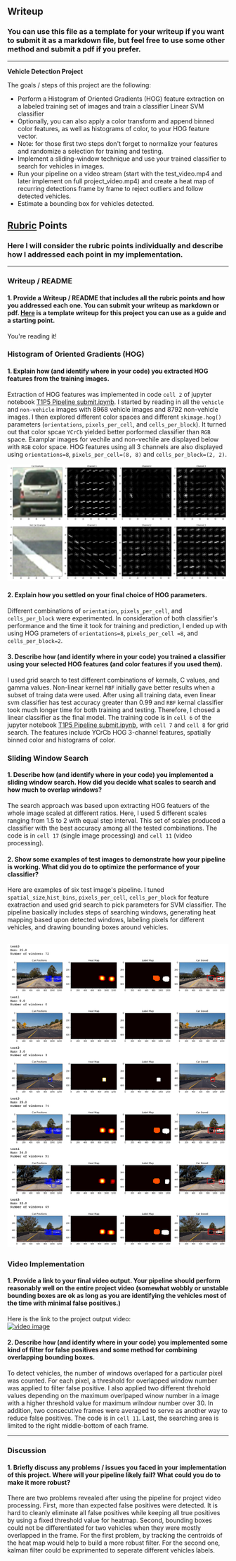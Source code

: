 ## Writeup
### You can use this file as a template for your writeup if you want to submit it as a markdown file, but feel free to use some other method and submit a pdf if you prefer.

---

**Vehicle Detection Project**

The goals / steps of this project are the following:

* Perform a Histogram of Oriented Gradients (HOG) feature extraction on a labeled training set of images and train a classifier Linear SVM classifier
* Optionally, you can also apply a color transform and append binned color features, as well as histograms of color, to your HOG feature vector. 
* Note: for those first two steps don't forget to normalize your features and randomize a selection for training and testing.
* Implement a sliding-window technique and use your trained classifier to search for vehicles in images.
* Run your pipeline on a video stream (start with the test_video.mp4 and later implement on full project_video.mp4) and create a heat map of recurring detections frame by frame to reject outliers and follow detected vehicles.
* Estimate a bounding box for vehicles detected.

[//]: # (Image References)
[image1]: ./output/car_notcar_example.png
[image2]: ./output/test_example.png
[video1]: ./project_video.mp4

## [Rubric](https://review.udacity.com/#!/rubrics/513/view) Points
### Here I will consider the rubric points individually and describe how I addressed each point in my implementation.  

---
### Writeup / README
 
#### 1. Provide a Writeup / README that includes all the rubric points and how you addressed each one.  You can submit your writeup as markdown or pdf.  [Here](https://github.com/udacity/CarND-Vehicle-Detection/blob/master/writeup_template.md) is a template writeup for this project you can use as a guide and a starting point.  

You're reading it!

### Histogram of Oriented Gradients (HOG)

#### 1. Explain how (and identify where in your code) you extracted HOG features from the training images.

Extraction of HOG features was implemented in code `cell 2` of jupyter notebook [T1P5 Pipeline submit.ipynb](https://github.com/RuiyeNi/CarND-Term1-Project5-Vehicle-Detection-and-Tracking/blob/master/T1P5%20Pipeline_submit.ipynb). I started by reading in all the `vehicle` and `non-vehicle` images with 8968 vehicle images and 8792 non-vehicle images. I then explored different color spaces and different `skimage.hog()` parameters (`orientations`, `pixels_per_cell`, and `cells_per_block`). It turned out that color spcae `YCrCb` yielded better porformed classifier than `RGB` space. Examplar images for vechile and non-vechile are displayed below with `RGB` color space. HOG features using all 3 channels are also displayed using `orientations=8`, `pixels_per_cell=(8, 8)` and `cells_per_block=(2, 2)`.

![alt text][image1]

#### 2. Explain how you settled on your final choice of HOG parameters.

Different combinations of `orientation`, `pixels_per_cell`, and `cells_per_block` were experimented. In consideration of both classifier's performance and the time it took for training and prediction, I ended up with using HOG prameters of `orientations=8`, `pixels_per_cell =8`, and `cells_per_block=2`.

#### 3. Describe how (and identify where in your code) you trained a classifier using your selected HOG features (and color features if you used them).

I used grid search to test different combinations of kernals, C values, and gamma values. Non-linear kernel `RBF` initially gave better results when a subset of traing data were used. After using all training data, even linear svm classifier has test accuracy greater than 0.99 and `RBF` kernal classifier took much longer time for both training and testing. Therefore, I chosed a linear classifier as the final model. The training code is in `cell 6` of the jupyter notebook [T1P5 Pipeline submit.ipynb](https://github.com/RuiyeNi/CarND-Term1-Project5-Vehicle-Detection-and-Tracking/blob/master/T1P5%20Pipeline_submit.ipynb), with `cell 7` and `cell 8` for grid search. The features include YCrCb HOG 3-channel features, spatially binned color and histograms of color. 

### Sliding Window Search

#### 1. Describe how (and identify where in your code) you implemented a sliding window search.  How did you decide what scales to search and how much to overlap windows?
The search approach was based upon extracting HOG featuers of the whole image scaled at different ratios. Here, I used 5 different scales ranging from 1.5 to 2 with equal step interval. This set of scales produced a classifier with the best accuracy among all the tested combinations. The code is in `cell 17` (single image processing) and `cell 11` (video processing).


#### 2. Show some examples of test images to demonstrate how your pipeline is working.  What did you do to optimize the performance of your classifier?
Here are examples of six test image's pipeline. I tuned `spatial_size`,`hist_bins`, `pixels_per_cell`, `cells_per_block` for feature exatraction and used grid search to pick parameters for SVM classifier. The pipeline basically includes steps of searching windows, generating heat mapping based upon detected windows, labeling pixels for different vehicles, and drawing bounding boxes around vehicles.   

![alt text][image2]
---

### Video Implementation

#### 1. Provide a link to your final video output.  Your pipeline should perform reasonably well on the entire project video (somewhat wobbly or unstable bounding boxes are ok as long as you are identifying the vehicles most of the time with minimal false positives.)
Here is the link to the project output video:  
[![video image](https://img.youtube.com/vi/wl1l1Jf3NRY/0.jpg)](https://youtu.be/wl1l1Jf3NRY)  


#### 2. Describe how (and identify where in your code) you implemented some kind of filter for false positives and some method for combining overlapping bounding boxes.

To detect vehicles, the number of windows overlaped for a particular pixel was counted. For each pixel, a threshold for overlapped window number was applied to filter false positive. I also applied two different threhold values depending on the maximum overlpaped winow number in a image with a higher threshold value for maximum wilndow number over 30. In addition, two consecutive frames were averaged to serve as another way to reduce false positives. The code is in `cell 11`. Last, the searching area is limited to the right middle-bottom of each frame. 


---

### Discussion

#### 1. Briefly discuss any problems / issues you faced in your implementation of this project.  Where will your pipeline likely fail?  What could you do to make it more robust?

There are two problems revealed after using the pipeline for project video processing. First, more than expected false positives were detected. It is hard to cleanly eliminate all false positives while keeping all true positives by using a fixed threshold value for heatmap. Second, bounding boxes could not be differentiated for two vehicles when they were mostly overlapped in the frame. For the first problem, by tracking the centroids of the heat map would help to build a more robust filter. For the second one, kalman filter could be exprimented to seperate different vehicles labels. 


